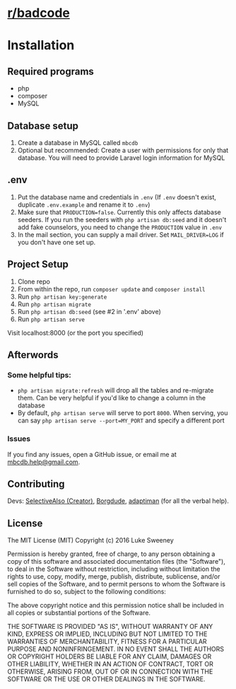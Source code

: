 # [r/badcode](http://reddit.com/r/badcode)

# Installation

## Required programs
* php
* composer
* MySQL

## Database setup
1. Create a database in MySQL called `mbcdb`
2. Optional but recommended: Create a user with permissions for only that database. You will need to provide Laravel login information for MySQL

## .env
1. Put the database name and credentials in `.env` (If `.env` doesn't exist, duplicate `.env.example` and rename it to `.env`)
2. Make sure that `PRODUCTION=false`. Currently this only affects database seeders. If you run the seeders with `php artisan db:seed` and it doesn't add fake counselors, you need to change the `PRODUCTION` value in `.env`
3. In the mail section, you can supply a mail driver. Set `MAIL_DRIVER=LOG` if you don't have one set up.

## Project Setup
1. Clone repo
2. From within the repo, run `composer update` and `composer install`
3. Run `php artisan key:generate`
4. Run `php artisan migrate`
5. Run `php artisan db:seed` (see \#2 in '.env' above)
6. Run `php artisan serve`

Visit localhost:8000 (or the port you specified)

## Afterwords
### Some helpful tips:
* `php artisan migrate:refresh` will drop all the tables and re-migrate them. Can be very helpful if you'd like to change a column in the database
* By default, `php artisan serve` will serve to port `8000`. When serving, you can say `php artisan serve --port=MY_PORT` and specify a different port

### Issues
If you find any issues, open a GitHub issue, or email me at mbcdb.help@gmail.com.

## Contributing

Devs: [SelectiveAlso (Creator)](https://github.com/SelectiveAlso), [Borgdude](https://github.com/Borgdude), [adaptiman](https://github.com/adaptiman) (for all the verbal help).

## License
The MIT License (MIT)
Copyright (c) 2016 Luke Sweeney

Permission is hereby granted, free of charge, to any person obtaining a copy of this software and associated documentation files (the "Software"), to deal in the Software without restriction, including without limitation the rights to use, copy, modify, merge, publish, distribute, sublicense, and/or sell copies of the Software, and to permit persons to whom the Software is furnished to do so, subject to the following conditions:

The above copyright notice and this permission notice shall be included in all copies or substantial portions of the Software.

THE SOFTWARE IS PROVIDED "AS IS", WITHOUT WARRANTY OF ANY KIND, EXPRESS OR IMPLIED, INCLUDING BUT NOT LIMITED TO THE WARRANTIES OF MERCHANTABILITY, FITNESS FOR A PARTICULAR PURPOSE AND NONINFRINGEMENT. IN NO EVENT SHALL THE AUTHORS OR COPYRIGHT HOLDERS BE LIABLE FOR ANY CLAIM, DAMAGES OR OTHER LIABILITY, WHETHER IN AN ACTION OF CONTRACT, TORT OR OTHERWISE, ARISING FROM, OUT OF OR IN CONNECTION WITH THE SOFTWARE OR THE USE OR OTHER DEALINGS IN THE SOFTWARE.